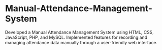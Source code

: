 # Manual-Attendance-Management-System
Developed a Manual Attendance Management System using HTML, CSS, JavaScript, PHP, and MySQL. Implemented features for recording and managing attendance data manually through a user-friendly web interface.

